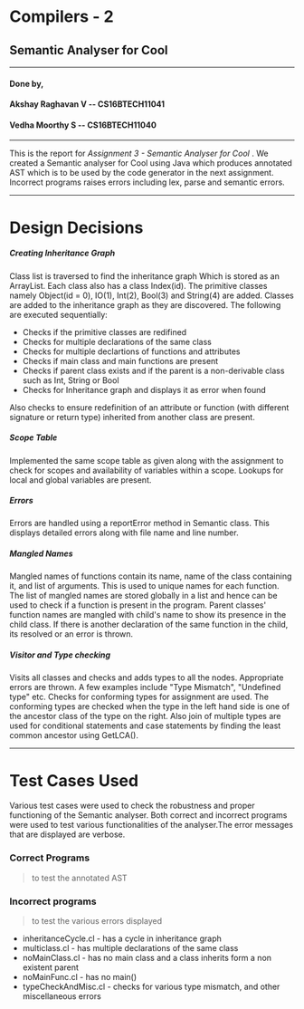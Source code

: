 # Compilers - 2
## Semantic Analyser for Cool
----------------------
#### Done by,
#### Akshay Raghavan V  -- CS16BTECH11041
#### Vedha Moorthy S -- CS16BTECH11040

-------------------------------------
This is the report for *Assignment 3 - Semantic Analyser for Cool* . We created a Semantic analyser for Cool using Java which produces annotated AST which is to be used by the code generator in the next assignment. Incorrect programs raises errors including lex, parse and semantic errors.

--------------------------------------
# Design Decisions
##### Creating Inheritance Graph
Class list is traversed to find the inheritance graph Which is stored as an ArrayList. Each class also has a class Index(id). The primitive classes namely Object(id = 0), IO(1), Int(2), Bool(3) and String(4) are added. Classes are added to the inheritance graph as they are discovered. 
The following are executed sequentially:
- Checks if the primitive classes are redifined
- Checks for multiple declarations of the same class
- Checks for multiple declartions of functions and attributes
- Checks if main class and main functions are present
- Checks if parent class exists and if the parent is a non-derivable class such as Int, String or Bool
- Checks for Inheritance graph and displays it as error when found

Also checks to ensure redefinition of an attribute or function (with different signature or return type)  inherited from another class are present.
##### Scope Table
Implemented the same scope table as given along with the assignment to check for scopes and availability of variables within a scope. Lookups for local and global variables are present. 
##### Errors
Errors are handled using a reportError method in Semantic class. This displays detailed errors along with file name and line number.

##### Mangled Names
Mangled names of functions contain its name, name of the class containing it, and list of arguments. This is used to unique names for each function. The list of mangled names are stored globally in a list and hence can be used to check if a function is present in the program. Parent classes' function names are mangled with child's name to show its presence in the child class. If there is another declaration of the same function in the child, its resolved or an error is thrown.
##### Visitor and Type checking
Visits all classes and checks and adds types to all the nodes. 
Appropriate errors are thrown. A few examples include "Type Mismatch", "Undefined type" etc.
Checks for conforming types for assignment are used. The conforming types are checked when the type in the left hand side is one of the ancestor class of the type on the right. Also join of multiple types are used for conditional statements and case statements by finding the least common ancestor using GetLCA(). 

--------------------------------------
# Test Cases Used
Various test cases were used to check the robustness and proper functioning of the Semantic analyser. Both correct and incorrect programs were used to test various functionalities of the analyser.The error messages that are displayed are verbose.
### Correct Programs
> to test the annotated AST

### Incorrect programs 
> to test the various errors displayed
- inheritanceCycle.cl - has a cycle in inheritance graph
- multiclass.cl - has multiple declarations of the same class
- noMainClass.cl - has no main class and a class inherits form a non existent parent
- noMainFunc.cl - has no main()
- typeCheckAndMisc.cl - checks for various type mismatch, and other miscellaneous errors
